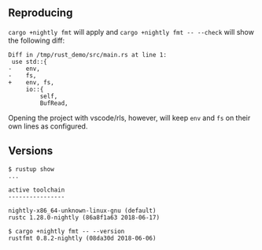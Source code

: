 ## Reproducing

`cargo +nightly fmt` will apply and `cargo +nightly fmt -- --check` will show the following diff:

```
Diff in /tmp/rust_demo/src/main.rs at line 1:
 use std::{
-    env,
-    fs,
+    env, fs,
     io::{
         self,
         BufRead,
```

Opening the project with vscode/rls, however, will keep `env` and `fs` on their own lines as configured.

## Versions

```
$ rustup show
...

active toolchain
----------------

nightly-x86_64-unknown-linux-gnu (default)
rustc 1.28.0-nightly (86a8f1a63 2018-06-17)

$ cargo +nightly fmt -- --version
rustfmt 0.8.2-nightly (08da30d 2018-06-06)
```